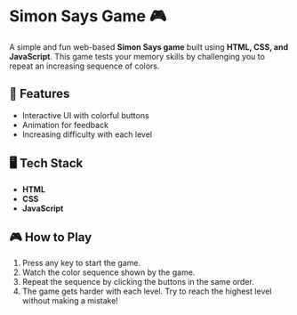 # Simon Says Game 🎮

A simple and fun web-based **Simon Says game** built using **HTML, CSS, and JavaScript**. This game tests your memory skills by challenging you to repeat an increasing sequence of colors.

## 🚀 Features

- Interactive UI with colorful buttons
- Animation for feedback
- Increasing difficulty with each level

## 🖥️ Tech Stack

- **HTML**
- **CSS**
- **JavaScript**

## 🎮 How to Play

1. Press any key to start the game.
2. Watch the color sequence shown by the game.
3. Repeat the sequence by clicking the buttons in the same order.
4. The game gets harder with each level. Try to reach the highest level without making a mistake!